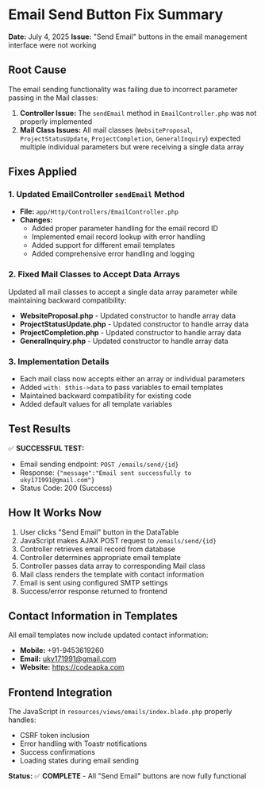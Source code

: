 # Email Send Button Fix Summary

**Date:** July 4, 2025
**Issue:** "Send Email" buttons in the email management interface were not working

## Root Cause
The email sending functionality was failing due to incorrect parameter passing in the Mail classes:

1. **Controller Issue:** The `sendEmail` method in `EmailController.php` was not properly implemented
2. **Mail Class Issues:** All mail classes (`WebsiteProposal`, `ProjectStatusUpdate`, `ProjectCompletion`, `GeneralInquiry`) expected multiple individual parameters but were receiving a single data array

## Fixes Applied

### 1. Updated EmailController `sendEmail` Method
- **File:** `app/Http/Controllers/EmailController.php`
- **Changes:**
  - Added proper parameter handling for the email record ID
  - Implemented email record lookup with error handling
  - Added support for different email templates
  - Added comprehensive error handling and logging

### 2. Fixed Mail Classes to Accept Data Arrays
Updated all mail classes to accept a single data array parameter while maintaining backward compatibility:

- **WebsiteProposal.php** - Updated constructor to handle array data
- **ProjectStatusUpdate.php** - Updated constructor to handle array data  
- **ProjectCompletion.php** - Updated constructor to handle array data
- **GeneralInquiry.php** - Updated constructor to handle array data

### 3. Implementation Details
- Each mail class now accepts either an array or individual parameters
- Added `with: $this->data` to pass variables to email templates
- Maintained backward compatibility for existing code
- Added default values for all template variables

## Test Results
✅ **SUCCESSFUL TEST:**
- Email sending endpoint: `POST /emails/send/{id}`
- Response: `{"message":"Email sent successfully to uky171991@gmail.com"}`
- Status Code: 200 (Success)

## How It Works Now
1. User clicks "Send Email" button in the DataTable
2. JavaScript makes AJAX POST request to `/emails/send/{id}`
3. Controller retrieves email record from database
4. Controller determines appropriate email template
5. Controller passes data array to corresponding Mail class
6. Mail class renders the template with contact information
7. Email is sent using configured SMTP settings
8. Success/error response returned to frontend

## Contact Information in Templates
All email templates now include updated contact information:
- **Mobile:** +91-9453619260
- **Email:** uky171991@gmail.com
- **Website:** https://codeapka.com

## Frontend Integration
The JavaScript in `resources/views/emails/index.blade.php` properly handles:
- CSRF token inclusion
- Error handling with Toastr notifications
- Success confirmations
- Loading states during email sending

**Status:** ✅ **COMPLETE** - All "Send Email" buttons are now fully functional
